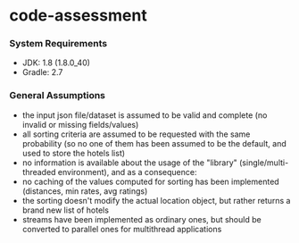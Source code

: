 # code-assessment

### System Requirements
* JDK: 1.8 (1.8.0_40)
* Gradle: 2.7

### General Assumptions
* the input json file/dataset is assumed to be valid and complete (no invalid or missing fields/values)
* all sorting criteria are assumed to be requested with the same probability (so no one of them has been assumed to be the default, and used to store the hotels list)
* no information is available about the usage of the "library" (single/multi-threaded environment), and as a consequence:
 * no caching of the values computed for sorting has been implemented (distances, min rates, avg ratings)
 * the sorting doesn't modify the actual location object, but rather returns a brand new list of hotels
 * streams have been implemented as ordinary ones, but should be converted to parallel ones for multithread applications

